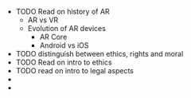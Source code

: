 - TODO Read on history of AR
	- AR vs VR
	- Evolution of AR devices
		- AR Core
		- Android vs iOS
- TODO distinguish between ethics, rights and moral
- TODO Read on intro to ethics
- TODO read on intro to legal aspects
-
-